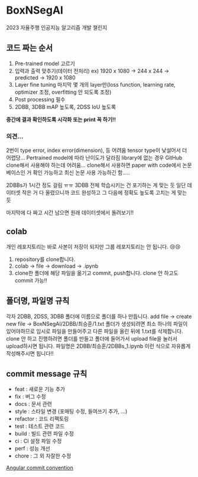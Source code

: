 # BoxNSegAI
2023 자율주행 인공지능 알고리즘 개발 챌린지
## 코드 짜는 순서
1. Pre-trained model 고르기
2. 입력과 출력 맞추기(데이터 전처리) ex) 1920 x 1080 -> 244 x 244 -> predicted -> 1920 x 1080
3. Layer fine tuning 마지막 몇 개의 layer만(loss function, learning rate, optimizer 조정, overfitting 안 되도록 조정)
4. Post processing 필수 
5. 2DBB, 3DBB mAP 높도록, 2DSS IoU 높도록

**중간에 결과 확인하도록 시각화 또는 print 꼭 하기!!**
### 의견...
2번이 type error, index error(dimension), 등 어려움 tensor type이 낯설어서 더 어렵당…
Pertrained model에 따라 난이도가 달라짐
library에 없는 경우 GitHub clone해서 사용해야 하는데 어려움…
clone해서 사용하면 paper with code에서 논문 베이스인 거 확인 가능하고 최신 논문 사용 가능하긴 함…..

2DBBs가 1시간 정도 걸림 ㅠㅠ 3DBB 전체 학습시키는 건 포기하는 게 맞는 듯
일단 데이터셋 작은 거 다 올렸으니까 코드 완성하고 그 다음에 정확도 높도록 고치는 게 맞는 듯

마지막에 다 짜고 시간 남으면 원래 데이터셋에서 돌려보기!!

## colab 
개인 레포지토리는 바로 사본이 저장이 되지만 그룹 레포지토리는 안 됩니다. 😢😢
1. repository를 clone합니다.
1. colab -> file -> download -> .ipynb
1. clone한 폴더에 해당 파일을 옮기고 commit, push합니다. clone 안 하고도 commit 가능!!

## 폴더명, 파일명 규칙
각자 2DBB, 2DSS, 3DBB 폴더에 이름으로 폴더를 하나 만듭니다.
add file -> create new file -> BoxNSegAI/2DBB/최승훈/1.txt
폴더가 생성되려면 최소 하나의 파일이 있어야하므로 임시로 파일을 만들어주고 다른 파일을 올린 뒤에 1.txt를 삭제합니다.
clone 안 하고 진행하려면 폴더를 만들고 폴더에 들어가서 upload file을 눌러서 upload하시면 됩니다.
파일명은 2DBB/최승훈/2DBBs_1.ipynb 이런 식으로 자유롭게 작성해주시면 됩니다!!

## commit message 규칙
- feat : 새로운 기능 추가
- fix : 버그 수정
- docs : 문서 관련
- style : 스타일 변경 (포매팅 수정, 들여쓰기 추가, …)
- refactor : 코드 리팩토링
- test : 테스트 관련 코드
- build : 빌드 관련 파일 수정
- ci : CI 설정 파일 수정
- perf : 성능 개선
- chore : 그 외 자잘한 수정
  
[Angular commit convention](https://velog.io/@outstandingboy/Git-%EC%BB%A4%EB%B0%8B-%EB%A9%94%EC%8B%9C%EC%A7%80-%EA%B7%9C%EC%95%BD-%EC%A0%95%EB%A6%AC-the-AngularJS-commit-conventions)
